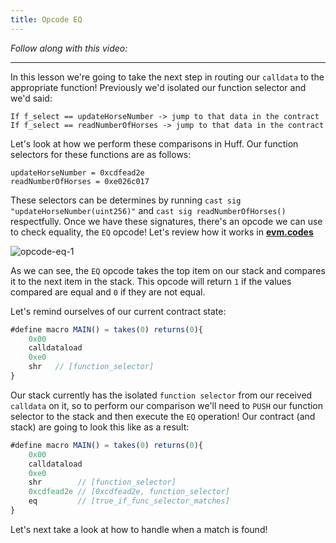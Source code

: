 ```yaml
---
title: Opcode EQ
---
```


_Follow along with this video:_

---

In this lesson we're going to take the next step in routing our `calldata` to the appropriate function! Previously we'd isolated our function selector and we'd said:

```
If f_select == updateHorseNumber -> jump to that data in the contract
If f_select == readNumberOfHorses -> jump to that data in the contract
```

Let's look at how we perform these comparisons in Huff. Our function selectors for these functions are as follows:

```
updateHorseNumber = 0xcdfead2e
readNumberOfHorses = 0xe026c017
```

These selectors can be determines by running `cast sig "updateHorseNumber(uint256)"` and `cast sig readNumberOfHorses()` respectfully. Once we have these signatures, there's an opcode we can use to check equality, the `EQ` opcode! Let's review how it works in [**evm.codes**](https://www.evm.codes/?fork=shanghai)

![opcode-eq-1](/formal-verification-1/19-opcode-eq/opcode-eq-1.png)

As we can see, the `EQ` opcode takes the top item on our stack and compares it to the next item in the stack. This opcode will return `1` if the values compared are equal and `0` if they are not equal.

Let's remind ourselves of our current contract state:

```js
#define macro MAIN() = takes(0) returns(0){
    0x00
    calldataload
    0xe0
    shr   // [function_selector]
}
```

Our stack currently has the isolated `function selector` from our received `calldata` on it, so to perform our comparison we'll need to `PUSH` our function selector to the stack and then execute the `EQ` operation! Our contract (and stack) are going to look this like as a result:

```js
#define macro MAIN() = takes(0) returns(0){
    0x00
    calldataload
    0xe0
    shr        // [function_selector]
    0xcdfead2e // [0xcdfead2e, function_selector]
    eq         // [true_if_func_selector_matches]
}
```

Let's next take a look at how to handle when a match is found!
